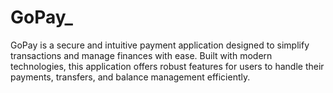 # GoPay_
GoPay is a secure and intuitive payment application designed to simplify transactions and manage finances with ease. Built with modern technologies, this application offers robust features for users to handle their payments, transfers, and balance management efficiently.
